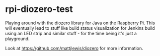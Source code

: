 # rpi-diozero-test
Playing around with the diozero library for Java on the Raspberry Pi. This will eventually lead to stuff like build status
visualization for Jenkins build using an LED strip and similar stuff - for the time being it's just a playground.

Look at https://github.com/mattjlewis/diozero for more information.
